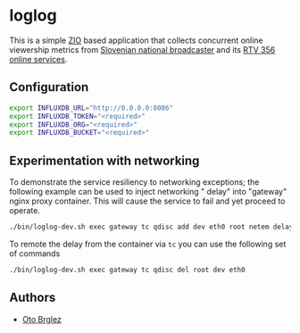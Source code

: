 # loglog

This is a simple [ZIO] based application that collects concurrent online viewership metrics
from [Slovenian national broadcaster][rtvslo] and its [RTV 356 online services][rtv-356].

## Configuration

```bash
export INFLUXDB_URL="http://0.0.0.0:8086"
export INFLUXDB_TOKEN="<required>"
export INFLUXDB_ORG="<required>"
export INFLUXDB_BUCKET="<required>"
```

## Experimentation with networking

To demonstrate the service resiliency to networking exceptions; the following example can be used to inject networking "
delay" into "gateway" nginx proxy container. This will cause the service to fail and yet proceed to operate.

```bash
./bin/loglog-dev.sh exec gateway tc qdisc add dev eth0 root netem delay 10s
```

To remote the delay from the container via `tc` you can use the following set of commands

```bash
./bin/loglog-dev.sh exec gateway tc qdisc del root dev eth0
```

## Authors

- [Oto Brglez](https://github.com/otobrglez)

[ZIO]: https://zio.dev

[rtvslo]: https://www.rtvslo.si

[rtv-356]: https://365.rtvslo.si

